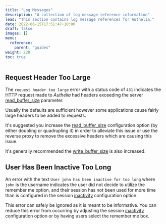 ```yaml
---
title: "Log Messages"
description: "A collection of log message reference information"
lead: "This section contains log message references for Authelia."
date: 2022-06-15T17:51:47+10:00
draft: false
images: []
menu:
  reference:
    parent: "guides"
weight: 220
toc: true
---
```


## Request Header Too Large

The `request header too large` error with a status code of `431` indicates the HTTP request made to *Authelia* had
headers exceeding the server [read_buffer_size](../../configuration/miscellaneous/server.md#read_buffer_size) parameter.

Usually the defaults are sufficient however some applications cause fairly large headers to be added to requests.

It's suggested you increase the [read_buffer_size](../../configuration/miscellaneous/server.md#read_buffer_size)
configuration option (by either doubling or quadrupling it) in order to alleviate this issue or use the reverse proxy to
remove the excessive headers which are causing this issue.

It's generally recommended the [write_buffer_size](../../configuration/miscellaneous/server.md#write_buffer_size) is
also increased.

## User Has Been Inactive Too Long

An error with the text `User john has been inactive for too long` where `john` is the username indicates the user did
not decide to utilize the remember me option, and their session has not been used for more time than is configured in
the session [inactivity](../../configuration/session/introduction.md#inactivity) configuration option.

This error can safely be ignored as it is meant to be informative. You can reduce this error from occurring by adjusting
the session [inactivity](../../configuration/session/introduction.md#inactivity) configuration option or by having users
select the remember me box.
